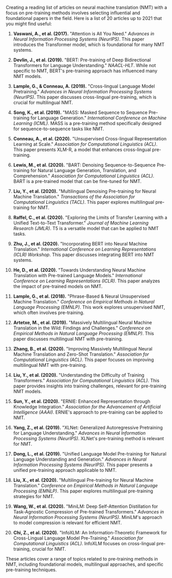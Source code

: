 Creating a reading list of articles on neural machine translation (NMT) with a focus on pre-training methods involves selecting influential and foundational papers in the field. Here is a list of 20 articles up to 2021 that you might find useful:

1. **Vaswani, A., et al. (2017).** "Attention is All You Need." *Advances in Neural Information Processing Systems (NeurIPS)*. This paper introduces the Transformer model, which is foundational for many NMT systems.

2. **Devlin, J., et al. (2019).** "BERT: Pre-training of Deep Bidirectional Transformers for Language Understanding." *NAACL-HLT*. While not specific to NMT, BERT's pre-training approach has influenced many NMT models.

3. **Lample, G., & Conneau, A. (2019).** "Cross-lingual Language Model Pretraining." *Advances in Neural Information Processing Systems (NeurIPS)*. This paper discusses cross-lingual pre-training, which is crucial for multilingual NMT.

4. **Song, K., et al. (2019).** "MASS: Masked Sequence to Sequence Pre-training for Language Generation." *International Conference on Machine Learning (ICML)*. MASS is a pre-training method specifically designed for sequence-to-sequence tasks like NMT.

5. **Conneau, A., et al. (2020).** "Unsupervised Cross-lingual Representation Learning at Scale." *Association for Computational Linguistics (ACL)*. This paper presents XLM-R, a model that enhances cross-lingual pre-training.

6. **Lewis, M., et al. (2020).** "BART: Denoising Sequence-to-Sequence Pre-training for Natural Language Generation, Translation, and Comprehension." *Association for Computational Linguistics (ACL)*. BART is a pre-trained model that can be fine-tuned for NMT.

7. **Liu, Y., et al. (2020).** "Multilingual Denoising Pre-training for Neural Machine Translation." *Transactions of the Association for Computational Linguistics (TACL)*. This paper explores multilingual pre-training for NMT.

8. **Raffel, C., et al. (2020).** "Exploring the Limits of Transfer Learning with a Unified Text-to-Text Transformer." *Journal of Machine Learning Research (JMLR)*. T5 is a versatile model that can be applied to NMT tasks.

9. **Zhu, J., et al. (2020).** "Incorporating BERT into Neural Machine Translation." *International Conference on Learning Representations (ICLR) Workshop*. This paper discusses integrating BERT into NMT systems.

10. **He, D., et al. (2020).** "Towards Understanding Neural Machine Translation with Pre-trained Language Models." *International Conference on Learning Representations (ICLR)*. This paper analyzes the impact of pre-trained models on NMT.

11. **Lample, G., et al. (2018).** "Phrase-Based & Neural Unsupervised Machine Translation." *Conference on Empirical Methods in Natural Language Processing (EMNLP)*. This work explores unsupervised NMT, which often involves pre-training.

12. **Artetxe, M., et al. (2019).** "Massively Multilingual Neural Machine Translation in the Wild: Findings and Challenges." *Conference on Empirical Methods in Natural Language Processing (EMNLP)*. This paper discusses multilingual NMT with pre-training.

13. **Zhang, B., et al. (2020).** "Improving Massively Multilingual Neural Machine Translation and Zero-Shot Translation." *Association for Computational Linguistics (ACL)*. This paper focuses on improving multilingual NMT with pre-training.

14. **Liu, Y., et al. (2020).** "Understanding the Difficulty of Training Transformers." *Association for Computational Linguistics (ACL)*. This paper provides insights into training challenges, relevant for pre-training NMT models.

15. **Sun, Y., et al. (2020).** "ERNIE: Enhanced Representation through Knowledge Integration." *Association for the Advancement of Artificial Intelligence (AAAI)*. ERNIE's approach to pre-training can be applied to NMT.

16. **Yang, Z., et al. (2019).** "XLNet: Generalized Autoregressive Pretraining for Language Understanding." *Advances in Neural Information Processing Systems (NeurIPS)*. XLNet's pre-training method is relevant for NMT.

17. **Dong, L., et al. (2019).** "Unified Language Model Pre-training for Natural Language Understanding and Generation." *Advances in Neural Information Processing Systems (NeurIPS)*. This paper presents a unified pre-training approach applicable to NMT.

18. **Liu, X., et al. (2020).** "Multilingual Pre-training for Neural Machine Translation." *Conference on Empirical Methods in Natural Language Processing (EMNLP)*. This paper explores multilingual pre-training strategies for NMT.

19. **Wang, W., et al. (2020).** "MiniLM: Deep Self-Attention Distillation for Task-Agnostic Compression of Pre-trained Transformers." *Advances in Neural Information Processing Systems (NeurIPS)*. MiniLM's approach to model compression is relevant for efficient NMT.

20. **Chi, Z., et al. (2020).** "InfoXLM: An Information-Theoretic Framework for Cross-Lingual Language Model Pre-Training." *Association for Computational Linguistics (ACL)*. InfoXLM focuses on cross-lingual pre-training, crucial for NMT.

These articles cover a range of topics related to pre-training methods in NMT, including foundational models, multilingual approaches, and specific pre-training techniques.